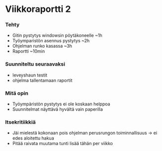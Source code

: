 # Viikkoraportti 2

### Tehty
* Gitin pystytys windowsin pöytäkoneelle ~1h
* Työymparistön asennus pystytys ~2h
* Ohjelman runko kasassa ~3h
* Raportti ~10min

### Suunniteltu seuraavaksi
* leveyshaun testit
* ohjelma tallentamaan raportit

### Mitä opin
* Työympäristön pystytys ei ole koskaan helppoa
* Suunnitelmat näyttävä hyvältä vain paperilla

### Itsekritiikkiä
* Jäi mielestä kokonaan pois ohjelman perusrungon toiminnallisuus -> ei edes aloitettu hakua
* Pitää raivata muutama tunti lisää tähän per viikko

